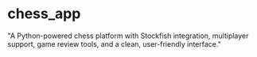 # chess_app
"A Python-powered chess platform with Stockfish integration, multiplayer support, game review tools, and a clean, user-friendly interface."

